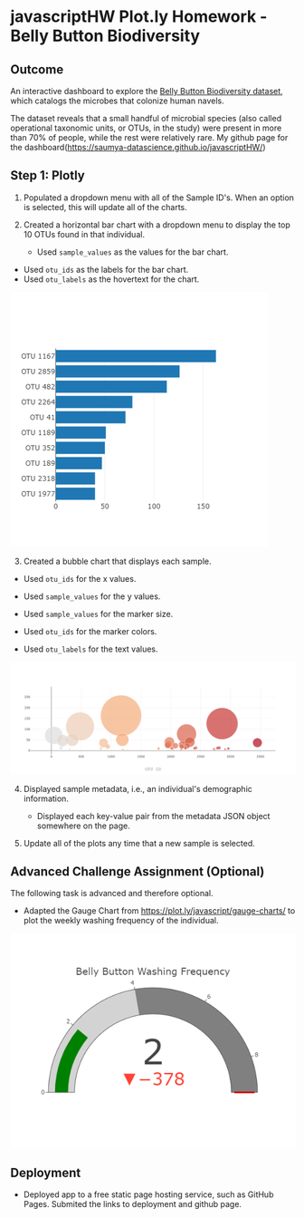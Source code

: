 
# javascriptHW Plot.ly Homework - Belly Button Biodiversity 
## Outcome
An interactive dashboard to explore the [Belly Button Biodiversity dataset](http://robdunnlab.com/projects/belly-button-biodiversity/), which catalogs the microbes that colonize human navels.

The dataset reveals that a small handful of microbial species (also called operational taxonomic units, or OTUs, in the study) were present in more than 70% of people, while the rest were relatively rare.
My github page for the dashboard(https://saumya-datascience.github.io/javascriptHW/)

## Step 1: Plotly

1. Populated a dropdown menu with all of the Sample ID's. When an option is selected, this will update all of the charts.

2. Created a horizontal bar chart with a dropdown menu to display the top 10 OTUs found in that individual.

	* Used `sample_values` as the values for the bar chart.
  * Used `otu_ids` as the labels for the bar chart.
  * Used `otu_labels` as the hovertext for the chart.

  ![bar Chart](https://github.com/saumya-datascience/javascriptHW/blob/main/Instructions/Images/newplot.png)

3. Created a bubble chart that displays each sample.

* Used `otu_ids` for the x values.

* Used `sample_values` for the y values.

* Used `sample_values` for the marker size.

* Used `otu_ids` for the marker colors.

* Used `otu_labels` for the text values.

![Bubble Chart](https://github.com/saumya-datascience/javascriptHW/blob/main/Instructions/Images/newplot%20(2).png)

4. Displayed sample metadata, i.e., an individual's demographic information.

	* Displayed each key-value pair from the metadata JSON object somewhere on the page.

5. Update all of the plots any time that a new sample is selected.




## Advanced Challenge Assignment (Optional)

The following task is advanced and therefore optional.

* Adapted the Gauge Chart from <https://plot.ly/javascript/gauge-charts/> to plot the weekly washing frequency of the individual.



![Weekly Washing Frequency Gauge](https://github.com/saumya-datascience/javascriptHW/blob/main/Instructions/Images/newplot%20(1).png)

## Deployment

* Deployed  app to a free static page hosting service, such as GitHub Pages. Submited the links to deployment and github page.





